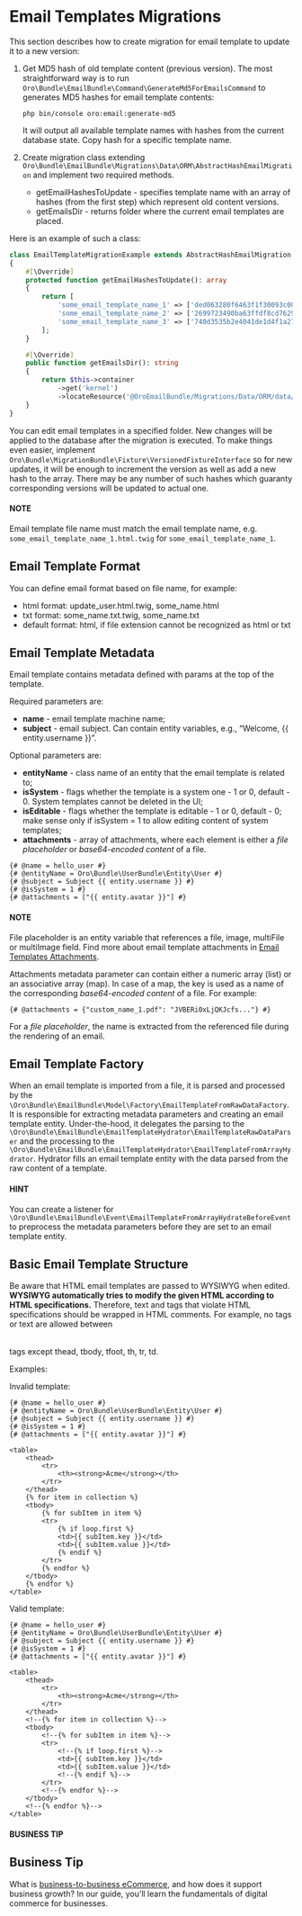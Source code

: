 <a id="bundle-docs-platform-email-bundle-templates-migrations"></a>

# Email Templates Migrations

This section describes how to create migration for email template to update it to a new version:

1. Get MD5 hash of old template content (previous version). The most straightforward way is to run `Oro\Bundle\EmailBundle\Command\GenerateMd5ForEmailsCommand` to generates MD5 hashes for email template contents:
   ```shell
   php bin/console oro:email:generate-md5
   ```

   It will output all available template names with hashes from the current database state. Copy hash for a specific template name.
2. Create migration class extending `Oro\Bundle\EmailBundle\Migrations\Data\ORM\AbstractHashEmailMigration` and implement two required methods.
   * getEmailHashesToUpdate - specifies template name with an array of hashes (from the first step) which represent old content versions.
   * getEmailsDir - returns folder where the current email templates are placed.

Here is an example of such a class:

```php
class EmailTemplateMigrationExample extends AbstractHashEmailMigration
{
    #[\Override]
    protected function getEmailHashesToUpdate(): array
    {
        return [
            'some_email_template_name_1' => ['ded063280f6463f1f30093c00e58b123'],
            'some_email_template_name_2' => ['2699723490ba63ffdf8cd76292bd8456'],
            'some_email_template_name_3' => ['740d3535b2e4041de1d4f1a274e4e789'],
        ];
    }

    #[\Override]
    public function getEmailsDir(): string
    {
        return $this->container
            ->get('kernel')
            ->locateResource('@OroEmailBundle/Migrations/Data/ORM/data/emails');
    }
}
```

You can edit email templates in a specified folder. New changes will be applied to the database after the migration is executed. To make things even easier, implement  `Oro\Bundle\MigrationBundle\Fixture\VersionedFixtureInterface` so for new updates, it will be enough to increment the version as well as add a new hash to the array. There may be any number of such hashes which guaranty corresponding versions will be updated to actual one.

#### NOTE
Email template file name must match the email template name, e.g. `some_email_template_name_1.html.twig` for `some_email_template_name_1`.

## Email Template Format

You can define email format based on file name, for example:

- html format: update_user.html.twig, some_name.html
- txt format: some_name.txt.twig, some_name.txt
- default format: html, if file extension cannot be recognized as html or txt

## Email Template Metadata

Email template contains metadata defined with params at the top of the template.

Required parameters are:

- **name** - email template machine name;
- **subject** - email subject. Can contain entity variables, e.g., “Welcome, {{ entity.username }}”.

Optional parameters are:

- **entityName** - class name of an entity that the email template is related to;
- **isSystem** - flags whether the template is a system one - 1 or 0, default - 0. System templates cannot be deleted in the UI;
- **isEditable** - flags whether the template is editable - 1 or 0, default - 0; make sense only if isSystem = 1 to allow editing content of system templates;
- **attachments** - array of attachments, where each element is either a *file placeholder* or *base64-encoded content* of a file.

```twig
{# @name = hello_user #}
{# @entityName = Oro\Bundle\UserBundle\Entity\User #}
{# @subject = Subject {{ entity.username }} #}
{# @isSystem = 1 #}
{# @attachments = ["{{ entity.avatar }}"] #}
```

#### NOTE
File placeholder is an entity variable that references a file, image, multiFile or multiImage field. Find more about email template attachments in [Email Templates Attachments](email-templates-attachments.md#bundle-docs-platform-email-bundle-templates-attachments).

Attachments metadata parameter can contain either a numeric array (list) or an associative array (map). In case of a map, the key is used as a name of the corresponding *base64-encoded content* of a file. For example:

```twig
{# @attachments = {"custom_name_1.pdf": "JVBERi0xLjQKJcfs..."} #}
```

For a *file placeholder*, the name is extracted from the referenced file during the rendering of an email.

## Email Template Factory

When an email template is imported from a file, it is parsed and processed by the `\Oro\Bundle\EmailBundle\Model\Factory\EmailTemplateFromRawDataFactory`. It is responsible for extracting metadata parameters and creating an email template entity. Under-the-hood, it delegates the parsing to the `\Oro\Bundle\EmailBundle\EmailTemplateHydrator\EmailTemplateRawDataParser` and the processing to the `\Oro\Bundle\EmailBundle\EmailTemplateHydrator\EmailTemplateFromArrayHydrator`. Hydrator fills an email template entity with the data parsed from the raw content of a template.

#### HINT
You can create a listener for `\Oro\Bundle\EmailBundle\Event\EmailTemplateFromArrayHydrateBeforeEvent` to preprocess the metadata parameters before they are set to an email template entity.

## Basic Email Template Structure

Be aware that HTML email templates are passed to WYSIWYG when edited. **WYSIWYG automatically tries to modify the given HTML according to HTML specifications.** Therefore, text and tags that violate HTML specifications should be wrapped in HTML comments. For example, no tags or text are allowed between <table></table> tags except thead, tbody, tfoot, th, tr, td.

Examples:

Invalid template:

```twig
{# @name = hello_user #}
{# @entityName = Oro\Bundle\UserBundle\Entity\User #}
{# @subject = Subject {{ entity.username }} #}
{# @isSystem = 1 #}
{# @attachments = ["{{ entity.avatar }}"] #}

<table>
    <thead>
        <tr>
            <th><strong>Acme</strong></th>
        </tr>
    </thead>
    {% for item in collection %}
    <tbody>
        {% for subItem in item %}
        <tr>
            {% if loop.first %}
            <td>{{ subItem.key }}</td>
            <td>{{ subItem.value }}</td>
            {% endif %}
        </tr>
        {% endfor %}
    </tbody>
    {% endfor %}
</table>
```

Valid template:

```twig
{# @name = hello_user #}
{# @entityName = Oro\Bundle\UserBundle\Entity\User #}
{# @subject = Subject {{ entity.username }} #}
{# @isSystem = 1 #}
{# @attachments = ["{{ entity.avatar }}"] #}

<table>
    <thead>
        <tr>
            <th><strong>Acme</strong></th>
        </tr>
    </thead>
    <!--{% for item in collection %}-->
    <tbody>
        <!--{% for subItem in item %}-->
        <tr>
            <!--{% if loop.first %}-->
            <td>{{ subItem.key }}</td>
            <td>{{ subItem.value }}</td>
            <!--{% endif %}-->
        </tr>
        <!--{% endfor %}-->
    </tbody>
    <!--{% endfor %}-->
</table>
```

#### BUSINESS TIP
## Business Tip

What is <a href="https://oroinc.com/b2b-ecommerce/what-is-b2b-ecommerce/" target="_blank">business-to-business eCommerce</a>, and how does it support business growth? In our guide, you’ll learn the fundamentals of digital commerce for businesses.
